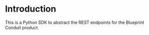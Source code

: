 # Introduction

This is a Python SDK to abstract the REST endpoints for the Blueprint Conduit product.


